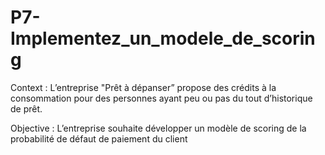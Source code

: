 # P7-Implementez_un_modele_de_scoring

Context : L’entreprise "Prêt à dépanser” propose des crédits à la consommation pour des personnes ayant peu ou pas du tout d’historique de prêt.

Objective : L’entreprise souhaite développer un modèle de scoring de la probabilité de défaut de paiement du client

